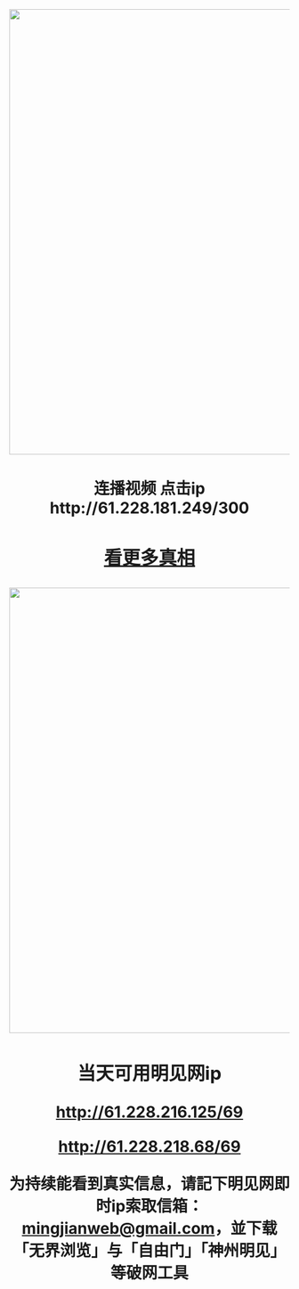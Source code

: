 <div align="center"><a href="http://61.228.181.249/300"><IMG SRC="https://github.com/gofanben/gm/blob/master/img-2/swspip.jpg" width=800></a>
<h1>连播视频 点击ip http://61.228.181.249/300 <h1>
 

<div align=center><h3><a href="https://bit.ly/2RQM1hX"> 看更多真相  </h3></a></div>

<div align="center"><a href="http://61.228.216.125/69"><IMG SRC="https://github.com/gofanben/gm/blob/master/img-2/minjen.jpg" width=800></a>
<h3>当天可用明见网ip </h3>

http://61.228.216.125/69

http://61.228.218.68/69

为持续能看到真实信息，请記下明见网即时ip索取信箱：mingjianweb@gmail.com，並下载「无界浏览」与「自由门」「神州明见」等破网工具




